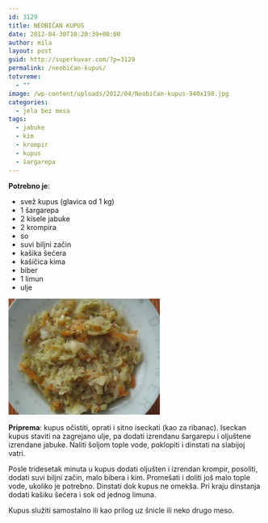 ```yaml
---
id: 3129
title: NEOBIČAN KUPUS
date: 2012-04-30T10:20:39+00:00
author: mila
layout: post
guid: http://superkuvar.com/?p=3129
permalink: /neobičan-kupus/
totvreme:
  - ""
image: /wp-content/uploads/2012/04/Neobičan-kupus-940x198.jpg
categories:
  - jela bez mesa
tags:
  - jabuke
  - kim
  - krompir
  - kupus
  - šargarepa
---
```

**Potrebno je**:

  * svež kupus (glavica od 1 kg)
  * 1 šargarepa
  * 2 kisele jabuke
  * 2 krompira
  * so
  * suvi biljni začin
  * kašika šećera
  * kašičica kima
  * biber
  * 1 limun
  * ulje

<img class="alignnone size-medium wp-image-3130" title="Neobičan kupus" src="/wp-content/uploads/2012/04/Neobičan-kupus-e1335780565784-300x230.jpg" alt="" width="300" height="230" /> 

**Priprema**: kupus očistiti, oprati i sitno iseckati (kao za ribanac). Iseckan kupus staviti na zagrejano ulje, pa dodati izrendanu šargarepu i oljuštene izrendane jabuke. Naliti šoljom tople vode, poklopiti i dinstati na slabijoj vatri.

Posle tridesetak minuta u kupus dodati oljušten i izrendan krompir, posoliti, dodati suvi biljni začin, malo bibera i kim. Promešati i doliti još malo tople vode, ukoliko je potrebno. Dinstati dok kupus ne omekša. Pri kraju dinstanja dodati kašiku šećera i sok od jednog limuna.

Kupus služiti samostalno ili kao prilog uz šnicle ili neko drugo meso.